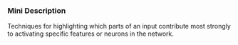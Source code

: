 ### Mini Description

Techniques for highlighting which parts of an input contribute most strongly to activating specific features or neurons in the network.
